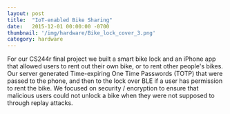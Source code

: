 ```yaml
---
layout: post
title:  "IoT-enabled Bike Sharing"
date:   2015-12-01 00:00:00 -0700
thumbnail: '/img/hardware/Bike_lock_cover_3.png'
category: hardware
---
```

For our CS244r final project we built a smart bike lock and an iPhone app that allowed users to rent out their own bike, or to rent other people's bikes. Our server generated Time-expiring One Time Passwords (TOTP) that were passed to the phone, and then to the lock over BLE if a user has permission to rent the bike. We focused on security / encryption to ensure that malicious users could not unlock a bike when they were not supposed to through replay attacks.
